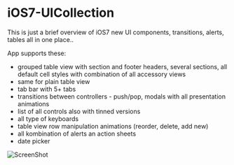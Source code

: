 iOS7-UICollection
=================

This is just a brief overview of iOS7 new UI components, transitions, alerts, tables all in one place..

App supports these:

- grouped table view with section and footer headers, several sections, all default cell styles with combination of all accessory views
- same for plain table view
- tab bar with 5+ tabs
- transitions between controllers - push/pop, modals with all presentation animations
- list of all controls also with tinned versions
- all type of keyboards
- table view row manipulation animations (reorder, delete, add new)
- all kombination of alerts an action sheets
- date picker

![ScreenShot](http://http://data.peterstajger.name/IMG_0049.png)
